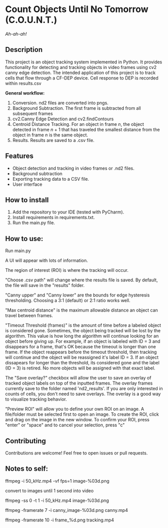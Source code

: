 # Count Objects Until No Tomorrow (C.O.U.N.T.)
_Ah-ah-ah!_ 
## Description
This project is an object tracking system implemented in Python. It provides functionality for detecting and 
tracking objects in video frames using cv2 canny edge detection. The intended application of this project is to 
track cells that flow through a CF-DEP device. Cell response to DEP is recorded within results.csv 

**General workflow:**
1. Conversion. nd2 files are converted into pngs.
2. Background Subtraction. The first frame is subtracted from all subsequent frames
3. cv2.Canny Edge Detection and cv2.findContours
4. Centroid Distance Tracking. For an object in frame _n_, the object detected in frame _n_ + 1 that has traveled 
   the smallest distance from the object in frame _n_ is the same object.
5. Results. Results are saved to a .csv file.

## Features
- Object detection and tracking in video frames or .nd2 files.
- Background subtraction
- Exporting tracking data to a CSV file.
- User interface 

## How to install
1. Add the repository to your IDE (tested with PyCharm).
2. Install requirements in requirements.txt.
3. Run the main.py file.

## How to use:
Run main.py

A UI will appear with lots of information.

The region of interest (ROI) is where the tracking will occur.

"Choose .csv path" will change where the results file is saved. By default, the file will save in the "results" folder.

"Canny upper" and "Canny lower" are the bounds for edge hysteresis thresholding. Choosing a 3:1 (default) or 2:1 
ratio works well. 

"Max centroid distance" is the maximum allowable distance an object can travel between frames.

"Timeout Threshold (frames)" is the amount of time before a labeled object is considered gone. Sometimes, the object 
being tracked will be lost by the algorithm. This value is how long the algorithm will continue looking for an 
object before giving up. For example, if an object is labeled with ID = 3 and disappears for a frame, that's OK because 
the 
timeout is 
longer 
than one frame. If the object reappears before the timeout threshold, then tracking will continue and the object 
will be reassigned it's label ID = 3. If an object dissapears for longer than the threshold, its considered gone and 
the 
label (ID = 3) is retired. No more objects will be assigned with that exact label. 




The "Save overlay?" checkbox will allow the user to save an overlay of tracked object labels on top of the inputted 
frames. The overlay frames currently save to the folder named 'nd2_results'. If you are only interested in counts 
of cells, you don't need to save overlays. The overlay is a good way to visualize tracking behavior. 


"Preview ROI" will allow you to define your own ROI on an image. A file/folder must be selected first to open an 
image. To create the ROI, click and drag on the image in the new window. To confirm your ROI, press "enter" or 
"space" and to cancel your selection, press "c"

## Contributing
Contributions are welcome! Feel free to open issues or pull requests.


## Notes to self:
ffmpeg -i 50_kHz.mp4 -vf fps=1 image-%03d.png

convert to images until 1 second into video

ffmpeg -ss 0 -t 1 -i 50_kHz.mp4 image-%03d.png

ffmpeg -framerate 7 -i canny_image-%03d.png canny.mp4

ffmpeg -framerate 10 -i frame_%d.png tracking.mp4


